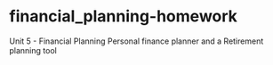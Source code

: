# financial_planning-homework
Unit 5 - Financial Planning
Personal finance planner and a Retirement planning tool 
